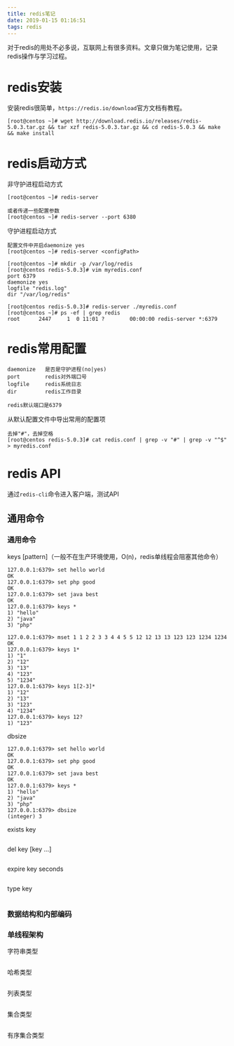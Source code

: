 ```yaml
---
title: redis笔记
date: 2019-01-15 01:16:51
tags: redis
---
```


对于redis的用处不必多说，互联网上有很多资料。文章只做为笔记使用，记录redis操作与学习过程。

# redis安装

安装redis很简单，`https://redis.io/download`官方文档有教程。

```
[root@centos ~]# wget http://download.redis.io/releases/redis-5.0.3.tar.gz && tar xzf redis-5.0.3.tar.gz && cd redis-5.0.3 && make && make install
```

# redis启动方式

非守护进程启动方式

```
[root@centos ~]# redis-server

或者传递一些配置参数
[root@centos ~]# redis-server --port 6380
```

守护进程启动方式

```
配置文件中开启daemonize yes
[root@centos ~]# redis-server <configPath>

[root@centos ~]# mkdir -p /var/log/redis
[root@centos redis-5.0.3]# vim myredis.conf 
port 6379
daemonize yes
logfile "redis.log"
dir "/var/log/redis"

[root@centos redis-5.0.3]# redis-server ./myredis.conf 
[root@centos ~]# ps -ef | grep redis
root      2447     1  0 11:01 ?        00:00:00 redis-server *:6379
```

# redis常用配置

```
daemonize	是否是守护进程(no|yes)
port		redis对外端口号
logfile		redis系统日志
dir			redis工作目录

redis默认端口是6379
```

从默认配置文件中导出常用的配置项

```
去掉"#"，去掉空格
[root@centos redis-5.0.3]# cat redis.conf | grep -v "#" | grep -v "^$" > myredis.conf
```

# redis API

通过`redis-cli`命令进入客户端，测试API

## 通用命令

### 通用命令

keys [pattern]（一般不在生产环境使用，O(n)，redis单线程会阻塞其他命令）

```
127.0.0.1:6379> set hello world
OK
127.0.0.1:6379> set php good
OK
127.0.0.1:6379> set java best
OK
127.0.0.1:6379> keys *
1) "hello"
2) "java"
3) "php"

127.0.0.1:6379> mset 1 1 2 2 3 3 4 4 5 5 12 12 13 13 123 123 1234 1234
OK
127.0.0.1:6379> keys 1*
1) "1"
2) "12"
3) "13"
4) "123"
5) "1234"
127.0.0.1:6379> keys 1[2-3]*
1) "12"
2) "13"
3) "123"
4) "1234"
127.0.0.1:6379> keys 12?
1) "123"
```

dbsize

```
127.0.0.1:6379> set hello world
OK
127.0.0.1:6379> set php good
OK
127.0.0.1:6379> set java best
OK
127.0.0.1:6379> keys *
1) "hello"
2) "java"
3) "php"
127.0.0.1:6379> dbsize
(integer) 3
```

exists key

```

```

del key [key ...]

```

```

expire key seconds

```

```

type key

```

```

### 数据结构和内部编码



### 单线程架构



字符串类型

```

```

哈希类型

```

```

列表类型

```

```

集合类型

```

```

有序集合类型

```

```





























